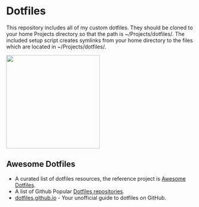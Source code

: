 # Dotfiles

This repository includes all of my custom dotfiles. They should be cloned to your home Projects directory so that the path is ~/Projects/dotfiles/. The included setup script creates symlinks from your home directory to the files which are located in ~/Projects/dotfiles/.

<img
src="https://cdn-images-1.medium.com/max/800/1*ayVl2ie6CS0Flqr8TxoYgQ.png"
width="250">

## Awesome Dotfiles
- A curated list of dotfiles resources, the reference project is
[Awesome Dotfiles](https://github.com/webpro/awesome-dotfiles).
- A list of Github Popular [Dotfiles repositories](https://github.com/search?q=topic%3Adotfiles&type=Repositories).
- [dotfiles.github.io](http://dotfiles.github.io) - Your unofficial
  guide to dotfiles on GitHub.
